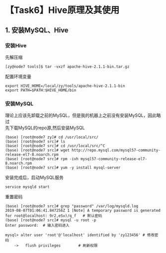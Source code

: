 # 【Task6】Hive原理及其使用

## 1. 安装MySQL、Hive

### 安装Hive
先解压缩
```
[zy@node7 tools]$ tar -vxzf apache-hive-2.1.1-bin.tar.gz
```
配置环境变量
```
export HIVE_HOME=/local/zy/tools/apache-hive-2.1.1-bin
export PATH=$PATH:$HIVE_HOME/bin
```

### 安装MySQL
理论上应该先卸载之前的MySQL，但是我的机器上之前没有安装MySQL，因此略过<br>
先下载MySQL的repo源,然后安装MySQL
```
(base) [root@node7 zy]# cd /usr/local/src/
(base) [root@node7 src]# ls
(base) [root@node7 src]# cd /usr/local/src/^C
(base) [root@node7 src]# wget http://repo.mysql.com/mysql57-community-release-el7-8.noarch.rpm
(base) [root@node7 src]# rpm -ivh mysql57-community-release-el7-8.noarch.rpm 
(base) [root@node7 src]# yum -y install mysql-server 
```
安装完成后，启动MySQL服务
```
service mysqld start
```
重置密码
```
(base) [root@node7 src]# grep "password" /var/log/mysqld.log    
2019-08-07T01:06:41.847256Z 1 [Note] A temporary password is generated for root@localhost: 9r2,eSv)/q_f   # 默认密码
(base) [root@node7 src]# mysql -u root -p
Enter password:  # 输入密码进入

mysql> alter user 'root'@'localhost' identified by 'zy123456' # 修改密码
    ->   flush privileges        # 刷新权限

```
